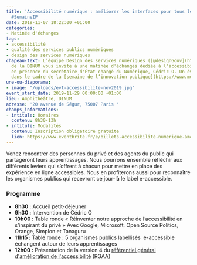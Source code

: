 ```yaml
---
title: 'Accessibilité numérique : améliorer les interfaces pour tous les usagers -
  #SemaineIP'
date: 2019-11-07 18:22:00 +01:00
categories:
- Matinée d'échanges
tags:
- accessibilité
- qualité des services publics numériques
- design des services numériques
chapeau-text: L’équipe Design des services numériques ([@designGouv](https://twitter.com/DesignGouv))
  de la DINUM vous invite à une matinée d'échanges dédiée à l'accessibilité numérique,
  en présence du secrétaire d'État chargé du Numérique, Cédric O. Un événement organisé
  dans le cadre de la [semaine de l’innovation publique](https://www.modernisation.gouv.fr/la-semaine-de-linnovation-publique).
une-ou-diaporama:
- image: "/uploads/evt-accessibilite-nov2019.jpg"
event_start_date: 2019-11-29 00:00:00 +01:00
lieu: Amphithéâtre, DINUM
adresse: '20 avenue de Ségur, 75007 Paris '
champs_informations:
- intitule: Horaires
  contenu: 8h30-13h
- intitule: Modalités
  contenu: Inscription obligatoire gratuite
  lien: https://www.eventbrite.fr/e/billets-accessibilite-numerique-ameliorer-les-interfaces-pour-tous-les-usagers-75318067367?aff=twitter
---
```


Venez rencontrer des personnes du privé et des agents du public qui partageront leurs apprentissages. Nous pourrons ensemble réfléchir aux différents leviers qui s’offrent à chacun pour mettre en place des expérience en ligne accessibles. Nous en profiterons aussi pour reconnaître les organismes publics qui recevront ce jour-là le label e-accessible. 


### Programme

* **8h30  :** Accueil petit-déjeuner
* **9h30 :** Intervention de Cédric O
* **10h00 :** Table ronde « Réinventer notre approche de l’accessibilité en s’inspirant du privé » 
Avec Google, Microsoft, Open Source Politics, Orange, Simplon et Tanaguru
* **11h15 :** Table ronde : 5 organismes publics labellisés  e-accessible échangent autour de leurs apprentissages
* **12h00 :** Présentation de la version 4 du [référentiel général d'amélioration de l'accessibilité](https://www.numerique.gouv.fr/publications/rgaa-accessibilite/) (RGAA)